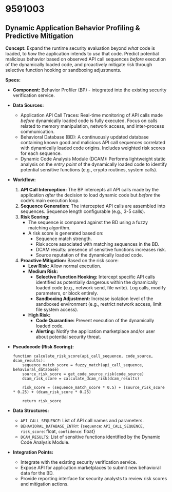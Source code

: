 # 9591003

## Dynamic Application Behavior Profiling & Predictive Mitigation

**Concept:** Expand the runtime security evaluation beyond *what* code is loaded, to *how* the application intends to *use* that code. Predict potential malicious behavior based on observed API call sequences *before* execution of the dynamically loaded code, and proactively mitigate risk through selective function hooking or sandboxing adjustments.

**Specs:**

*   **Component:** Behavior Profiler (BP) - integrated into the existing security verification service.
*   **Data Sources:**
    *   Application API Call Traces: Real-time monitoring of API calls made *before* dynamically loaded code is fully executed. Focus on calls related to memory manipulation, network access, and inter-process communication.
    *   Behavioral Database (BD): A continuously updated database containing known good and malicious API call sequences correlated with dynamically loaded code origins. Includes weighted risk scores for each sequence.
    *   Dynamic Code Analysis Module (DCAM): Performs lightweight static analysis on the *entry point* of the dynamically loaded code to identify potential sensitive functions (e.g., crypto routines, system calls).

*   **Workflow:**

    1.  **API Call Interception:** The BP intercepts all API calls made by the application *after* the decision to load dynamic code but *before* the code’s main execution loop.
    2.  **Sequence Generation:** The intercepted API calls are assembled into sequences. Sequence length configurable (e.g., 3-5 calls).
    3.  **Risk Scoring:**  
        *   The sequence is compared against the BD using a fuzzy matching algorithm.
        *   A risk score is generated based on:
            *   Sequence match strength.
            *   Risk score associated with matching sequences in the BD.
            *   DCAM results: presence of sensitive functions increases risk.
            *   Source reputation of the dynamically loaded code.
    4.  **Proactive Mitigation:** Based on the risk score:
        *   **Low Risk:** Allow normal execution.
        *   **Medium Risk:**  
            *   **Selective Function Hooking:**  Intercept specific API calls identified as potentially dangerous within the dynamically loaded code (e.g., network send, file write).  Log calls, modify parameters, or block entirely.
            *   **Sandboxing Adjustment:** Increase isolation level of the sandboxed environment (e.g., restrict network access, limit file system access).
        *   **High Risk:**  
            *   **Code Quarantine:** Prevent execution of the dynamically loaded code.
            *   **Alerting:** Notify the application marketplace and/or user about potential security threat.

*   **Pseudocode (Risk Scoring):**

    ```
    function calculate_risk_score(api_call_sequence, code_source, dcam_results):
        sequence_match_score = fuzzy_match(api_call_sequence, behavioral_database)
        source_risk_score = get_code_source_risk(code_source)
        dcam_risk_score = calculate_dcam_risk(dcam_results)

        risk_score = (sequence_match_score * 0.5) + (source_risk_score * 0.25) + (dcam_risk_score * 0.25)

        return risk_score
    ```

*   **Data Structures:**

    *   `API_CALL_SEQUENCE`: List of API call names and parameters.
    *   `BEHAVIORAL_DATABASE_ENTRY`: {`sequence`: `API_CALL_SEQUENCE`, `risk_score`: float, `confidence`: float}
    *   `DCAM_RESULTS`: List of sensitive functions identified by the Dynamic Code Analysis Module.

*   **Integration Points:**

    *   Integrate with the existing security verification service.
    *   Expose API for application marketplaces to submit new behavioral data for the BD.
    *   Provide reporting interface for security analysts to review risk scores and mitigation actions.